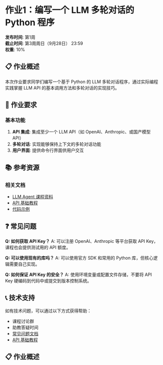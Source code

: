# 作业1：编写一个 LLM 多轮对话的 Python 程序

**发布时间**: 第1周  
**截止时间**: 第3周周日（9月28日） 23:59  
**权重**: 10%

## 📋 作业概述

本次作业要求同学们编写一个基于 Python 的 LLM 多轮对话程序，通过实际编程实践掌握 LLM API 的基本调用方法和多轮对话的实现技巧。

## 🎯 作业要求

### 基本功能
1. **API 集成**: 集成至少一个 LLM API（如 OpenAI、Anthropic、或国产模型 API）
2. **多轮对话**: 实现能够保持上下文的多轮对话功能
3. **用户界面**: 提供命令行界面供用户交互

## 📚 参考资源

### 相关文档
- [LLM Agent 课程资料](../course/llm-agent/overview.md)
- [API 基础教程](../course/llm-agent/api-basics.md)
- [代码示例](../course/llm-agent/code-examples/index.md)

## ❓ 常见问题

**Q: 如何获取 API Key？**
A: 可以注册 OpenAI、Anthropic 等平台获取 API Key，课程也会提供测试用的 API 额度。

**Q: 可以使用现有的库吗？**
A: 可以使用官方 SDK 和常用的 Python 库，但核心逻辑需要自己实现。

**Q: 如何保证 API Key 的安全？**
A: 使用环境变量或配置文件存储，不要将 API Key 硬编码到代码中或提交到版本控制系统。

## 📞 技术支持

如有技术问题，可以通过以下方式获得帮助：
- 课程讨论群
- 助教答疑时间
- [常见问题文档](../resources/faq)
- [API 基础教程](../course/llm-agent/api-basics)

## 📋 作业概述